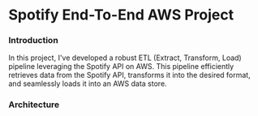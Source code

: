 # Spotify End-To-End AWS Project

### Introduction
In this project, I've developed a robust ETL (Extract, Transform, Load) pipeline leveraging the Spotify API on AWS. This pipeline efficiently retrieves data from the Spotify API, transforms it into the desired format, and seamlessly loads it into an AWS data store.

### Architecture

